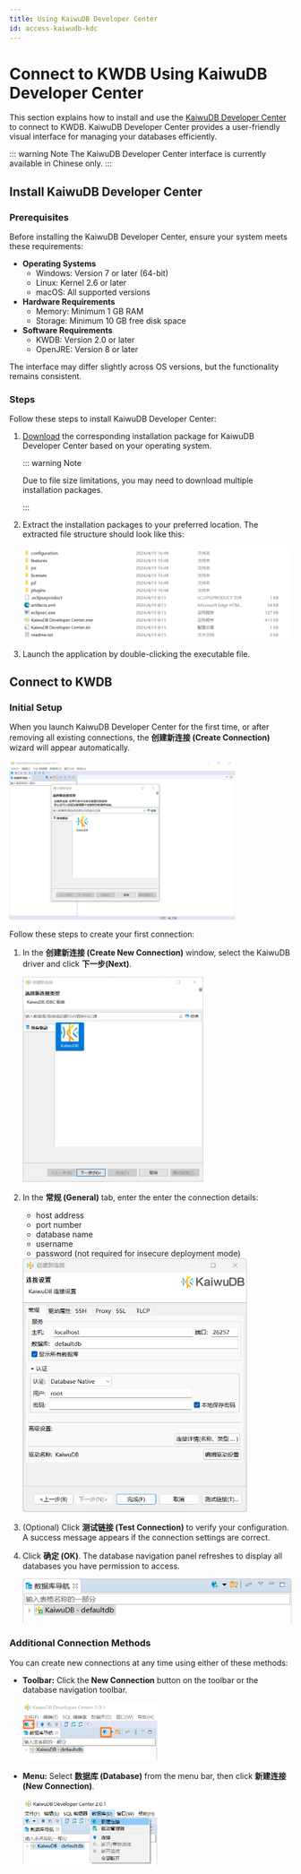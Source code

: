 ```yaml
---
title: Using KaiwuDB Developer Center
id: access-kaiwudb-kdc
---
```


# Connect to KWDB Using KaiwuDB Developer Center

This section explains how to install and use the [KaiwuDB Developer Center](../../kaiwudb-developer-center/overview.md) to connect to KWDB. KaiwuDB Developer Center provides a user-friendly visual interface for managing your databases efficiently.

::: warning Note
The KaiwuDB Developer Center interface is currently available in Chinese only.
:::

## Install KaiwuDB Developer Center

### Prerequisites

Before installing the KaiwuDB Developer Center, ensure your system meets these requirements:

- **Operating Systems**
  - Windows: Version 7 or later (64-bit)
  - Linux: Kernel 2.6 or later
  - macOS: All supported versions
- **Hardware Requirements**
  - Memory: Minimum 1 GB RAM
  - Storage: Minimum 10 GB free disk space
- **Software Requirements**
  - KWDB: Version 2.0 or later
  - OpenJRE: Version 8 or later

The interface may differ slightly across OS versions, but the functionality remains consistent.

### Steps

Follow these steps to install KaiwuDB Developer Center:

1. [Download](https://gitee.com/kwdb/kwdb/releases) the corresponding installation package for KaiwuDB Developer Center based on your operating system.

   ::: warning Note

   Due to file size limitations, you may need to download multiple installation packages.

   :::

2. Extract the installation packages to your preferred location. The extracted file structure should look like this:

   ![](../../static/quickstart/kdc-package.png)

3. Launch the application by double-clicking the executable file.

## Connect to KWDB

### Initial Setup

When you launch KaiwuDB Developer Center for the first time, or after removing all existing connections, the **创建新连接 (Create Connection)** wizard will appear automatically.

<img src="../../static/quickstart/kdc-connect-default.png" style="width: 80%; height: auto;" />

Follow these steps to create your first connection:

1. In the **创建新连接 (Create New Connection)** window, select the KaiwuDB driver and click **下一步(Next)**.

   <img src="../../static/quickstart/create-connect-01.png" style="width: 67%; height: auto;" />

2. In the **常规 (General)** tab, enter the enter the connection details:
   - host address
   - port number
   - database name
   - username
   - password (not required for insecure deployment mode)

   <img src="../../../static/kdc/create-connect-02.png" style="zoom: 67%;" />

3. (Optional) Click **测试链接 (Test Connection)** to verify your configuration. A success message appears if the connection settings are correct.

4. Click **确定 (OK)**. The database navigation panel refreshes to display all databases you have permission to access.

   ![](../../static/quickstart/kdc-navigation.png)

### Additional Connection Methods

You can create new connections at any time using either of these methods:

- **Toolbar:** Click the **New Connection** button on the toolbar or the database navigation toolbar.

   <img src="../../static/quickstart/kdc-connection-button.png" style="width: 50%; height: auto;" />

- **Menu:** Select **数据库 (Database)** from the menu bar, then click **新建连接 (New Connection)**.

   <img src="../../static/quickstart/kdc-connection-menu.png" style="width: 50%; height: auto;" />
